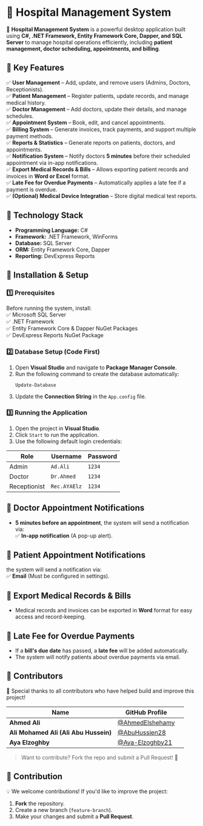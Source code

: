 # 🏥 Hospital Management System  

🚀 **Hospital Management System** is a powerful desktop application built using **C#, .NET Framework, Entity Framework Core, Dapper, and SQL Server** to manage hospital operations efficiently, including **patient management, doctor scheduling, appointments, and billing**.  

## 🔹 Key Features  

✅ **User Management** – Add, update, and remove users (Admins, Doctors, Receptionists).  
✅ **Patient Management** – Register patients, update records, and manage medical history.  
✅ **Doctor Management** – Add doctors, update their details, and manage schedules.  
✅ **Appointment System** – Book, edit, and cancel appointments.  
✅ **Billing System** – Generate invoices, track payments, and support multiple payment methods.  
✅ **Reports & Statistics** – Generate reports on patients, doctors, and appointments.  
✅ **Notification System** – Notify doctors **5 minutes** before their scheduled appointment via in-app notifications.  
✅ **Export Medical Records & Bills** – Allows exporting patient records and invoices in **Word or Excel** format.  
✅ **Late Fee for Overdue Payments** – Automatically applies a late fee if a payment is overdue.  
✅ **(Optional) Medical Device Integration** – Store digital medical test reports.  

## 🔹 Technology Stack  

- **Programming Language:** C#  
- **Framework:** .NET Framework, WinForms  
- **Database:** SQL Server  
- **ORM:** Entity Framework Core, Dapper  
- **Reporting:** DevExpress Reports  

## 🔹 Installation & Setup  

### 1️⃣ Prerequisites  
Before running the system, install:  
✅ Microsoft SQL Server  
✅ .NET Framework  
✅ Entity Framework Core & Dapper NuGet Packages  
✅ DevExpress Reports NuGet Package  

### 2️⃣ Database Setup (Code First)  
1. Open **Visual Studio** and navigate to **Package Manager Console**.  
2. Run the following command to create the database automatically:  
   ```powershell
   Update-Database
   ```  
3. Update the **Connection String** in the `App.config` file.  

### 3️⃣ Running the Application  
1. Open the project in **Visual Studio**.  
2. Click `Start` to run the application.  
3. Use the following default login credentials:  

| Role | Username | Password |  
|------|---------|----------|  
| Admin | `Ad.Ali` | `1234` |  
| Doctor | `Dr.Ahmed` | `1234` |  
| Receptionist | `Rec.AYAElz` | `1234` |  

## 🔹 Doctor Appointment Notifications  
- **5 minutes before an appointment**, the system will send a notification via:  
  ✅ **In-app notification** (A pop-up alert).  
## 🔹 Patient Appointment Notifications  
 the system will send a notification via:  
✅ **Email** (Must be configured in settings).   
## 🔹 Export Medical Records & Bills  
- Medical records and invoices can be exported in **Word** format for easy access and record-keeping.  

## 🔹 Late Fee for Overdue Payments  
- If a **bill's due date** has passed, a **late fee** will be added automatically.  
- The system will notify patients about overdue payments via email.  

## 🔹 Contributors  

🙌 Special thanks to all contributors who have helped build and improve this project!  

| Name | GitHub Profile | |
|------|--------------|------|
| **Ahmed Ali** | [@AhmedElshehamy](https://github.com/AhmedElshehamy)
| **Ali Mohamed Ali (Ali Abu Hussein)** | [@AbuHussien28](https://github.com/AbuHussien28) 
| **Aya Elzoghby** | [@Aya-Elzoghby21](https://github.com/Aya-Elzoghby21) 


> Want to contribute? Fork the repo and submit a Pull Request! 🚀  

## 🔹 Contribution  
💡 We welcome contributions! If you'd like to improve the project:  
1. **Fork** the repository.  
2. Create a new branch (`feature-branch`).  
3. Make your changes and submit a **Pull Request**.  
